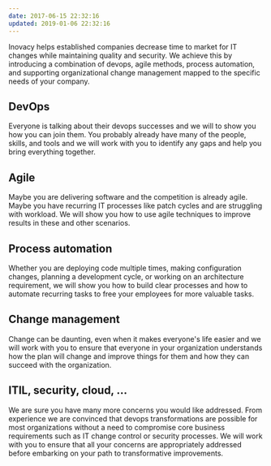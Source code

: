 ```yaml
---
date: 2017-06-15 22:32:16
updated: 2019-01-06 22:32:16
---
```


Inovacy helps established companies decrease time to market for IT changes while maintaining quality and security. We achieve this by introducing a combination of devops, agile methods, process automation, and supporting organizational change management mapped to the specific needs of your company.

## DevOps

Everyone is talking about their devops successes and we will to show you how you can join them. You probably already have many of the people, skills, and tools and we will work with you to identify any gaps and help you bring everything together.

## Agile

Maybe you are delivering software and the competition is already agile. Maybe you have recurring IT processes like patch cycles and are struggling with workload. We will show you how to use agile techniques to improve results in these and other scenarios.

## Process automation

Whether you are deploying code multiple times, making configuration changes, planning a development cycle, or working on an architecture requirement, we will show you how to build clear processes and how to automate recurring tasks to free your employees for more valuable tasks.

## Change management

Change can be daunting, even when it makes everyone's life easier and we will work with you to ensure that everyone in your organization understands how the plan will change and improve things for them and how they can succeed with the organization.

## ITIL, security, cloud, ...

We are sure you have many more concerns you would like addressed. From experience we are convinced that devops transformations are possible for most organizations without a need to compromise core business requirements such as IT change control or security processes. We will work with you to ensure that all your concerns are appropriately addressed before embarking on your path to transformative improvements.
